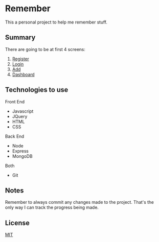 # Remember

This a personal project to help me remember stuff.


## Summary
There are going to be at first 4 screens:
1. [Register](https://github.com/rafaelthemendes/remember/blob/master/register.md)
2. [Login](https://github.com/rafaelthemendes/remember/blob/master/login.md)
3. [Add](https://github.com/rafaelthemendes/remember/blob/master/add-remember.md)
4. [Dashboard](https://github.com/rafaelthemendes/remember/blob/master/dashboard.md)


## Technologies to use

Front End
- Javascript
- JQuery
- HTML
- CSS

Back End
- Node
- Express
- MongoDB

Both
- Git


## Notes
Remember to always commit any changes made to the project. That's the only way I can track the progress being made.

## License
[MIT](https://choosealicense.com/licenses/mit/)

